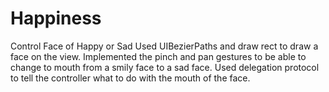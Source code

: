 # Happiness
Control Face of Happy or Sad
Used UIBezierPaths and draw rect to draw a face on the view.
Implemented the pinch and pan gestures to be able to change to mouth from a smily face to a sad face. Used 
delegation protocol to tell the controller what to do with the mouth of the face. 
